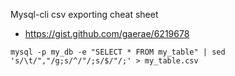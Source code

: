 Mysql-cli csv exporting cheat sheet
- https://gist.github.com/gaerae/6219678
```
mysql -p my_db -e "SELECT * FROM my_table" | sed 's/\t/","/g;s/^/"/;s/$/"/;' > my_table.csv
```
